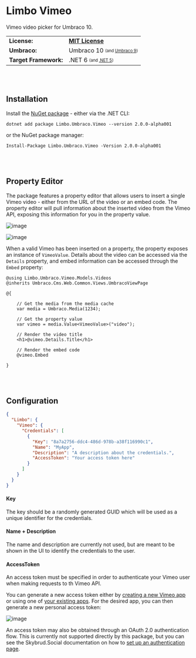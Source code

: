 # Limbo Vimeo

Vimeo video picker for Umbraco 10.

<table>
  <tr>
    <td><strong>License:</strong></td>
    <td><a href="./LICENSE.md"><strong>MIT License</strong></a></td>
  </tr>
  <tr>
    <td><strong>Umbraco:</strong></td>
    <td>
      Umbraco 10
      <sub><sup>(and <a href="https://github.com/limbo-works/Limbo.Umbraco.Vimeo/tree/v1/main">Umbraco 9</a>)</sup></sub>
    </td>
  </tr>
  <tr>
    <td><strong>Target Framework:</strong></td>
    <td>
      .NET 6
      <sub><sup>(and <a href="https://github.com/limbo-works/Limbo.Umbraco.Vimeo/tree/v1/main">.NET 5</a>)</sup></sub>
    </td>
  </tr>
</table>





<br /><br />

## Installation

Install the <a href="https://www.nuget.org/packages/Limbo.Umbraco.Vimeo/2.0.0-alpha001" target="_blank">NuGet package</a> - either via the .NET CLI:

```
dotnet add package Limbo.Umbraco.Vimeo --version 2.0.0-alpha001
```

or the NuGet package manager:

```
Install-Package Limbo.Umbraco.Vimeo -Version 2.0.0-alpha001
```





<br /><br />

## Property Editor

The package features a property editor that allows users to insert a single Vimeo video - either from the URL of the video or an embed code. The property editor will pull information about the inserted video from the Vimeo API, exposing this information for you in the property value.

![image](https://user-images.githubusercontent.com/3634580/159897092-715b3f00-1516-4c62-be4d-923b0275606f.png)

![image](https://user-images.githubusercontent.com/3634580/159897124-2d9d8f00-a275-429d-991a-50778089b19b.png)

When a valid Vimeo has been inserted on a property, the property exposes an instance of `VimeoValue`. Details about the video can be accessed via the `Details` property, and embed information can be accessed through the `Embed` property:

```cshtml
@using Limbo.Umbraco.Vimeo.Models.Videos
@inherits Umbraco.Cms.Web.Common.Views.UmbracoViewPage

@{

    // Get the media from the media cache
    var media = Umbraco.Media(1234);

    // Get the property value
    var vimeo = media.Value<VimeoValue>("video");

    // Render the video title
    <h1>@vimeo.Details.Title</h1>

    // Render the embed code
    @vimeo.Embed

}
```

<br /><br />

## Configuration

```json
{
  "Limbo": {
    "Vimeo": {
      "Credentials": [
        {
          "Key": "8a7a2756-ddc4-486d-978b-a38f116990c1",
          "Name": "MyApp",
          "Description": "A description about the credentials.",
          "AccessToken": "Your access token here"
        }
      ]
    }
  }
}
```

#### Key
The key should be a randomly generated GUID which will be used as a unique identifier for the credentials.

#### Name + Description
The name and description are currently not used, but are meant to be shown in the UI to identify the credentials to the user.

#### AccessToken
An access token must be specified in order to authenticate your Vimeo user when making requests to th Vimeo API.

You can generate a new access token either by [creating a new Vimeo app](https://developer.vimeo.com/apps/new) or using one of [your existing apps](https://developer.vimeo.com/apps). For the desired app, you can then generate a new personal access token:

![image](https://user-images.githubusercontent.com/3634580/159975720-7541ddce-f59e-4ac9-9a31-fcfa03c97e03.png)

An access token may also be obtained through an OAuth 2.0 authentication flow. This is currently not supported directly by this package, 
but you can see the Skybrud.Social documentation on how to [set up an authentication page](https://social.skybrud.dk/vimeo/authentication/setting-up-an-authentication-page/).
